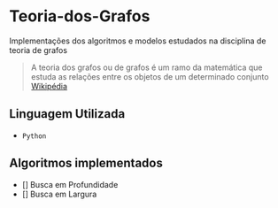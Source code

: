 # Teoria-dos-Grafos 

Implementações dos algoritmos e modelos estudados na disciplina de teoria de grafos

> A teoria dos grafos ou de grafos é um ramo da matemática que estuda as relações entre os objetos de um determinado conjunto [Wikipédia](https://pt.wikipedia.org/wiki/Teoria_dos_grafos)

## Linguagem Utilizada 
- `Python`

## Algoritmos implementados
- [] Busca em Profundidade
- [] Busca em Largura

